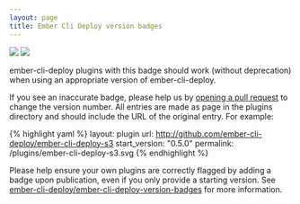 ```yaml
---
layout: page
title: Ember Cli Deploy version badges
---
```


![](./plugins/ember-cli-deploy-s3.svg)
![](./plugins/ember-deploy-ssh-index.svg)

ember-cli-deploy plugins with this badge should work (without deprecation) when using an appropriate
version of ember-cli-deploy.

If you see an inaccurate badge, please help us by
[opening a pull request](https://github.com/ember-cli-deploy/ember-cli-deploy-version-badges)
to change the version number. All entries are made as page in the plugins directory
and should include the URL of the original entry. For example:

{% highlight yaml %}
layout: plugin
url: http://github.com/ember-cli-deploy/ember-cli-deploy-s3
start_version: "0.5.0"
permalink: /plugins/ember-cli-deploy-s3.svg
{% endhighlight %}

Please help ensure your own plugins are correctly flagged by adding a badge
upon publication, even if you only provide a starting version. See
[ember-cli-deploy/ember-cli-deploy-version-badges](https://github.com/ember-cli-deploy/ember-cli-deploy-version-badges)
for more information.
